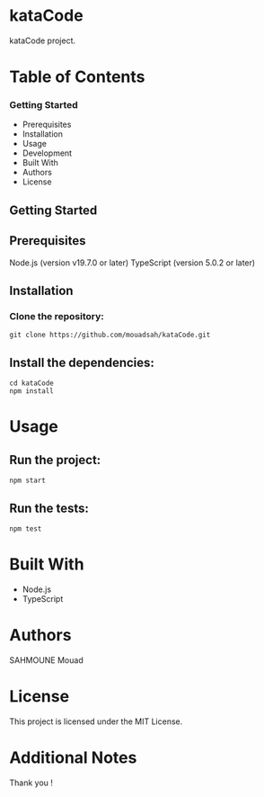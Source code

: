# kataCode
kataCode project.

# Table of Contents
### Getting Started
<ul>
<li>Prerequisites</li>
<li>Installation</li>
<li>Usage</li>
<li>Development</li>
<li>Built With</li>
<li>Authors</li>
<li>License</li>
</ul>

## Getting Started

## Prerequisites
Node.js (version v19.7.0 or later)
TypeScript (version 5.0.2 or later)

## Installation
### Clone the repository:

```
git clone https://github.com/mouadsah/kataCode.git
```

## Install the dependencies:
```
cd kataCode
npm install
```

# Usage

## Run the project:

```
npm start
```

## Run the tests:

```
npm test
```

# Built With
<ul>
<li>Node.js</li>
<li>TypeScript</li>
</ul>

# Authors
SAHMOUNE Mouad

# License
This project is licensed under the MIT License.

# Additional Notes
Thank you !